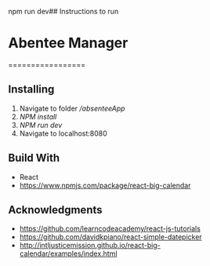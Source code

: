 npm run dev## Instructions to run
# Abentee Manager
=================

## Installing
1. Navigate to folder */absenteeApp*
2. *NPM install*
3. *NPM run dev*
4. Navigate to localhost:8080

## Build With
* React
* https://www.npmjs.com/package/react-big-calendar

## Acknowledgments
* https://github.com/learncodeacademy/react-js-tutorials
* https://github.com/davidkpiano/react-simple-datepicker
* http://intljusticemission.github.io/react-big-calendar/examples/index.html